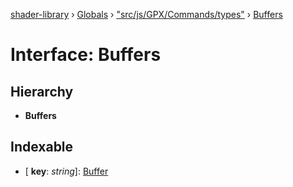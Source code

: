 [shader-library](../README.md) › [Globals](../globals.md) › ["src/js/GPX/Commands/types"](../modules/_src_js_gpx_commands_types_.md) › [Buffers](_src_js_gpx_commands_types_.buffers.md)

# Interface: Buffers

## Hierarchy

* **Buffers**

## Indexable

* \[ **key**: *string*\]: [Buffer](_src_js_gpx_commands_types_.buffer.md)
